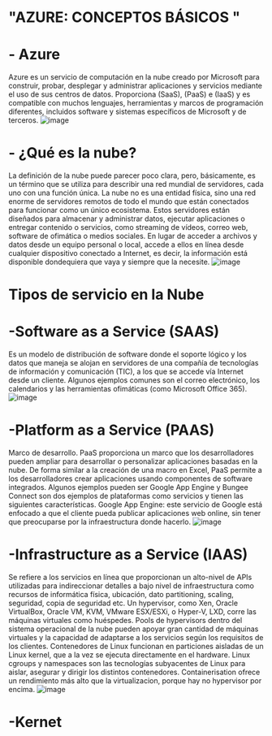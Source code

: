 # "AZURE: CONCEPTOS BÁSICOS "

#  - Azure
Azure es un servicio de computación en la nube creado por Microsoft para construir, probar, desplegar y administrar aplicaciones y servicios mediante el uso de sus centros de datos. Proporciona (SaaS), (PaaS) e (IaaS) y es compatible con muchos lenguajes, herramientas y marcos de programación diferentes, incluidos software y sistemas específicos de Microsoft y de terceros.
![image](https://user-images.githubusercontent.com/83620170/117591676-1e814400-b0fb-11eb-90b6-f0c6cf24b170.png)
#  - ¿Qué es la nube?
La definición de la nube puede parecer poco clara, pero, básicamente, es un término que se utiliza para describir una red mundial de servidores, cada uno con una función única. La nube no es una entidad física, sino una red enorme de servidores remotos de todo el mundo que están conectados para funcionar como un único ecosistema. Estos servidores están diseñados para almacenar y administrar datos, ejecutar aplicaciones o entregar contenido o servicios, como streaming de vídeos, correo web, software de ofimática o medios sociales. En lugar de acceder a archivos y datos desde un equipo personal o local, accede a ellos en línea desde cualquier dispositivo conectado a Internet, es decir, la información está disponible dondequiera que vaya y siempre que la necesite.
![image](https://user-images.githubusercontent.com/83620170/117591654-0c070a80-b0fb-11eb-850c-af840f213021.png)
# Tipos de servicio en la Nube
# -Software as a Service (SAAS)
Es un modelo de distribución de software donde el soporte lógico y los datos que maneja se alojan en servidores de una compañía de tecnologías de información y comunicación (TIC), a los que se accede vía Internet desde un cliente. Algunos ejemplos comunes son el correo electrónico, los calendarios y las herramientas ofimáticas (como Microsoft Office 365).
![image](https://user-images.githubusercontent.com/83620170/117591630-f85ba400-b0fa-11eb-81fa-c53ca6c36eac.png)
# -Platform as a Service (PAAS)
Marco de desarrollo. PaaS proporciona un marco que los desarrolladores pueden ampliar para desarrollar o personalizar aplicaciones basadas en la nube. De forma similar a la creación de una macro en Excel, PaaS permite a los desarrolladores crear aplicaciones usando componentes de software integrados. Algunos ejemplos pueden ser Google App Engine y Bungee Connect son dos ejemplos de plataformas como servicios y tienen las siguientes características. Google App Engine: este servicio de Google está enfocado a que el cliente pueda publicar aplicaciones web online, sin tener que preocuparse por la infraestructura donde hacerlo.
![image](https://user-images.githubusercontent.com/83620170/117591808-b54e0080-b0fb-11eb-9b28-90fdb69a9f6b.png)
# -Infrastructure as a Service (IAAS)
Se refiere a los servicios en línea que proporcionan un alto-nivel de APIs utilizadas para indireccionar detalles a bajo nivel de infraestructura como recursos de informática física, ubicación, dato partitioning, scaling, seguridad, copia de seguridad etc. Un hypervisor, como Xen, Oracle VirtualBox, Oracle VM, KVM, VMware ESX/ESXi, o Hyper-V, LXD, corre las máquinas virtuales como huéspedes. Pools de hypervisors dentro del sistema operacional de la nube pueden apoyar gran cantidad de máquinas virtuales y la capacidad de adaptarse a los servicios según los requisitos de los clientes. Contenedores de Linux funcionan en particiones aisladas de un Linux kernel, que a la vez se ejecuta directamente en el hardware. Linux cgroups y namespaces son las tecnologías subyacentes de Linux  para aislar, asegurar y dirigir los distintos contenedores. Containerisation ofrece un rendimiento más alto que la virtualizacion, porque hay no hypervisor por encima.
![image](https://user-images.githubusercontent.com/83620170/117591876-f6461500-b0fb-11eb-8cd5-c579f51e9a43.png)
# -Kernet
